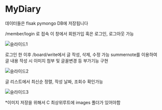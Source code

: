 # MyDiary

데이터들은 flsak pymongo DB에 저장됩니다

/member/login 로 접속
이 창에서 회원가입 혹은 로그인, 로그아웃 가능

![슬라이드1](https://user-images.githubusercontent.com/81530929/124283256-a9743d00-db86-11eb-98dd-2c5bf763331b.PNG)


로그인 한 이후 /board/write에서 글 작성, 삭제, 수정 가능
summernote를 이용하여 글 내용 작성 시 이미지 첨부 및 글꼴변경 등 부가기능 구현

![슬라이드2](https://user-images.githubusercontent.com/81530929/124283263-abd69700-db86-11eb-910d-7ac36012b864.PNG)

글 리스트에서 최신순 정렬, 작성 날짜, 조회수 확인가능


![슬라이드3](https://user-images.githubusercontent.com/81530929/124283276-ae38f100-db86-11eb-8af9-b62d03d89de8.PNG)


*이미지 저장을 위해서 C 최상위루트에 images 폴더가 있어야함
